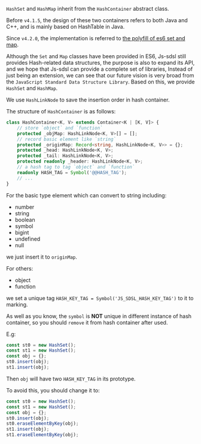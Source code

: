`HashSet` and `HashMap` inherit from the `HashContainer` abstract class.

Before `v4.1.5`, the design of these two containers refers to both Java and C++, and is mainly based on HashTable in Java.

Since `v4.2.0`, the implementation is referred to [the polyfill of es6 set and map](https://github.com/rousan/collections-es6).

Although the `Set` and `Map` classes have been provided in ES6, Js-sdsl still provides Hash-related data structures, the purpose is also to expand its API, and we hope that Js-sdsl can provide a complete set of libraries, Instead of just being an extension, we can see that our future vision is very broad from the `JavaScript Standard Data Structure Library`. Based on this, we provide `HashSet` and `HashMap`.

We use `HashLinkNode` to save the insertion order in hash container.

The structure of `HashContainer` is as follows:

```typescript
class HashContainer<K, V> extends Container<K | [K, V]> {
    // store `object` and `function`
    protected _objMap: HashLinkNode<K, V>[] = [];
    // record basic element like `string`
    protected _originMap: Record<string, HashLinkNode<K, V>> = {};
    protected _head: HashLinkNode<K, V>;
    protected _tail: HashLinkNode<K, V>;
    protected readonly _header: HashLinkNode<K, V>;
    // a hash tag to tag `object` and `function`
    readonly HASH_TAG = Symbol('@@HASH_TAG');
    // ...
}
```

For the basic type element which can convert to string including:

- number
- string
- boolean
- symbol
- bigint
- undefined
- null

we just insert it to `originMap`.

For others:

- object
- function

we set a unique tag `HASH_KEY_TAG = Symbol('JS_SDSL_HASH_KEY_TAG')` to it to marking.

As well as you know, the `symbol` is **NOT** unique in different instance of hash container, so you should `remove` it from hash container after used.

E.g:

```typescript
const st0 = new HashSet();
const st1 = new HashSet();
const obj = {};
st0.insert(obj);
st1.insert(obj);
```

Then `obj` will have two `HASH_KEY_TAG` in its prototype.

To avoid this, you should change it to:

```typescript
const st0 = new HashSet();
const st1 = new HashSet();
const obj = {};
st0.insert(obj);
st0.eraseElementByKey(obj);
st1.insert(obj);
st1.eraseElementByKey(obj);
```
